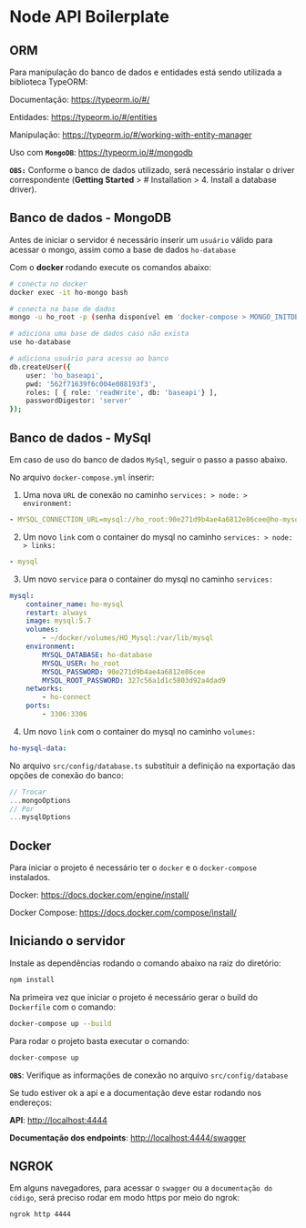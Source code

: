 # Node API Boilerplate

## ORM

Para manipulação do banco de dados e entidades está sendo utilizada a biblioteca TypeORM:

Documentação: <https://typeorm.io/#/>

Entidades: <https://typeorm.io/#/entities>

Manipulação: <https://typeorm.io/#/working-with-entity-manager>

Uso com **`MongoDB`**: <https://typeorm.io/#/mongodb>

**`OBS:`** Conforme o banco de dados utilizado, será necessário instalar o driver correspondente (**Getting Started** > # Installation > 4. Install a database driver).

## Banco de dados - MongoDB

Antes de iniciar o servidor é necessário inserir um `usuário` válido para acessar o mongo, assim como a base de dados `ho-database`

Com o **docker** rodando execute os comandos abaixo:

```sh
# conecta no docker
docker exec -it ho-mongo bash

# conecta na base de dados
mongo -u ho_root -p (senha disponível em 'docker-compose > MONGO_INITDB_ROOT_PASSWORD')

# adiciona uma base de dados caso não exista
use ho-database

# adiciona usuário para acesso ao banco
db.createUser({
    user: 'ho_baseapi',
    pwd: '562f71639f6c004e088193f3',
    roles: [ { role: 'readWrite', db: 'baseapi'} ],
    passwordDigestor: 'server'
});
```

## Banco de dados - MySql

Em caso de uso do banco de dados `MySql`, seguir o passo a passo abaixo.

No arquivo `docker-compose.yml` inserir:

1. Uma nova `URL` de conexão no caminho `services: > node: > environment:`

```yml
- MYSQL_CONNECTION_URL=mysql://ho_root:90e271d9b4ae4a6812e86cee@ho-mysql:3306
```

2. Um novo `link` com o container do mysql no caminho `services: > node: > links:`

```yml
- mysql
```

3. Um novo `service` para o container do mysql no caminho `services:`

```yml
mysql:
    container_name: ho-mysql
    restart: always
    image: mysql:5.7
    volumes:
        - ~/docker/volumes/HO_Mysql:/var/lib/mysql
    environment:
        MYSQL_DATABASE: ho-database
        MYSQL_USER: ho_root
        MYSQL_PASSWORD: 90e271d9b4ae4a6812e86cee
        MYSQL_ROOT_PASSWORD: 327c56a1d1c5803d92a4dad9
    networks:
        - ho-connect
    ports:
        - 3306:3306
```

4. Um novo `link` com o container do mysql no caminho `volumes:`

```yml
ho-mysql-data:
```

No arquivo `src/config/database.ts` substituir a definição na exportação das opções de conexão do banco:

```ts
// Trocar
...mongoOptions
// Por
...mysqlOptions
```

## Docker

Para iniciar o projeto é necessário ter o `docker` e o `docker-compose` instalados.

Docker: <https://docs.docker.com/engine/install/>

Docker Compose: <https://docs.docker.com/compose/install/>

## Iniciando o servidor

Instale as dependências rodando o comando abaixo na raiz do diretório:

```sh
npm install
```

Na primeira vez que iniciar o projeto é necessário gerar o build do `Dockerfile` com o comando:

```sh
docker-compose up --build
```

Para rodar o projeto basta executar o comando:

```sh
docker-compose up
```

**`OBS`**: Verifique as informações de conexão no arquivo `src/config/database`

Se tudo estiver ok a api e a documentação deve estar rodando nos endereços:

**API**: <http://localhost:4444>

**Documentação dos endpoints**: <http://localhost:4444/swagger>

## NGROK

Em alguns navegadores, para acessar o `swagger` ou a `documentação do código`, será preciso rodar em modo https por meio do ngrok:

```sh
ngrok http 4444
```
